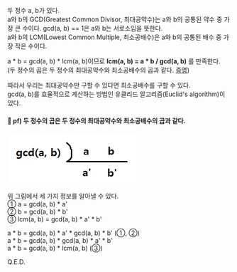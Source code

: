 두 정수 a, b가 있다.  
a와 b의 GCD(Greatest Common Divisor, 최대공약수)는 a와 b의 공통된 약수 중 가장 큰 수이다. gcd(a, b) == 1은 a와 b는 서로소임을 뜻한다.  
a와 b의 LCM(Lowest Common Multiple, 최소공배수)은 a와 b의 공통된 배수 중 가장 작은 수이다.  

a * b = gcd(a, b) * lcm(a, b)이므로 **lcm(a, b) = a * b / gcd(a, b)** 를 만족한다.  
(두 정수의 곱은 두 정수의 최대공약수와 최소공배수의 곱과 같다. [증명](https://github.com/meanjoo/Algorithm/blob/main/%EC%88%98%ED%95%99/gcd_lcm.md#cowboy_hat_face-pf-%EB%91%90-%EC%A0%95%EC%88%98%EC%9D%98-%EA%B3%B1%EC%9D%80-%EB%91%90-%EC%A0%95%EC%88%98%EC%9D%98-%EC%B5%9C%EB%8C%80%EA%B3%B5%EC%95%BD%EC%88%98%EC%99%80-%EC%B5%9C%EC%86%8C%EA%B3%B5%EB%B0%B0%EC%88%98%EC%9D%98-%EA%B3%B1%EA%B3%BC-%EA%B0%99%EB%8B%A4))  

따라서 우리는 최대공약수만 구할 수 있다면 최소공배수를 구할 수 있다.  
gcd(a, b)를 효율적으로 계산하는 방법인 유클리드 알고리즘(Euclid's algorithm)이 있다.

#### :cowboy_hat_face: pf) 두 정수의 곱은 두 정수의 최대공약수와 최소공배수의 곱과 같다.  
<img src="https://github.com/meanjoo/LinkPicture/blob/main/gcdlcmrelation.jpg" />

위 그림에서 세 가지 정보를 알아낼 수 있다.  
① a = gcd(a, b) * a'  
② b = gcd(a, b) * b'  
③ lcm(a, b) = gcd(a, b) * a' * b'  

a * b = gcd(a, b) * a' * gcd(a, b) * b' (①, ②)  
a * b = gcd(a, b) * gcd(a, b) * a' * b'  
a * b = gcd(a, b) * lcm(a, b) (③)  

Q.E.D.

